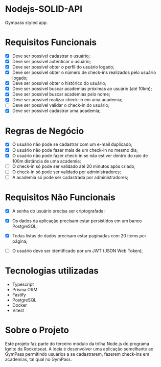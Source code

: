 # Nodejs-SOLID-API

Gympass styled app.

# Requisitos Funcionais

- [x] Deve ser possível cadastrar o usuário;
- [x] Deve ser possível autenticar o usuário;
- [x] Deve ser possível obter o perfil do usuário logado;
- [x] Deve ser possível obter o número de check-ins realizados pelo usuário logado;
- [x] Deve ser possível obter o histórico do usuário;
- [x] Deve ser possível buscar academias próximas ao usuário (até 10km);
- [x] Deve ser possível buscar academias pelo nome;
- [x] Deve ser possível realizar check-in em uma academia;
- [ ] Deve ser possível validar o check-in do usuário;
- [x] Deve ser possível cadastrar uma academia;

# Regras de Negócio
- [x] O usuário não pode se cadastrar com um e-mail duplicado;
- [x] O usuário não pode fazer mais de um check-in no mesmo dia;
- [x] O usuário não pode fazer check-in se não estiver dentro do raio de 100m distância de uma academia; 
- [ ] O check-in só pode ser validado até 20 minutos após criado;
- [ ] O check-in só pode ser validado por administradores;
- [ ] A academia só pode ser cadastrada por administradores;

# Requisitos Não Funcionais
- [x] A senha do usuário precisa ser criptografada;
- [x] Os dados da aplicação precisam estar persistidos em um banco PostgreSQL;
- [x] Todas listas de dados precisam estar paginadas com 20 items por página;
- [ ] O usuário deve ser identificado por um JWT (JSON Web Token);


# Tecnologias utilizadas
- Typescript
- Prisma ORM
- Fastify
- PostgreSQL
- Docker
- Vitest

# Sobre o Projeto
Este projeto faz parte do terceiro módulo da trilha Node.js do programa Ignite da Rocketseat. A ideia é desenvolver uma aplicação semelhante ao GymPass permitindo usuários a se cadastrarem, fazerem check-ins em academias, tal qual no GymPass.
